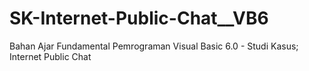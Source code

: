 # SK-Internet-Public-Chat__VB6
Bahan Ajar Fundamental Pemrograman Visual Basic 6.0 - Studi Kasus; Internet Public Chat
